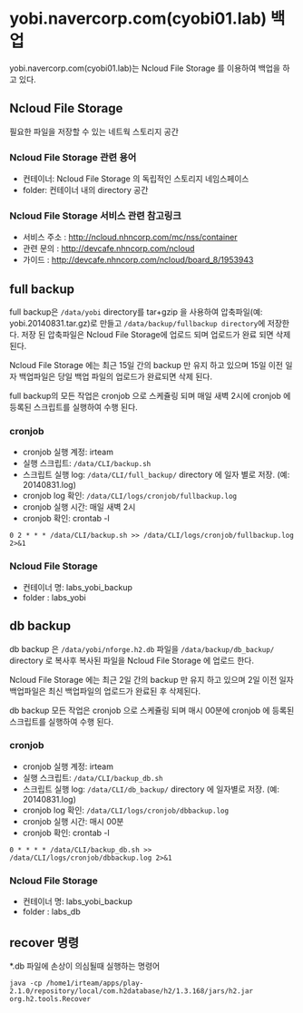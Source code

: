 # yobi.navercorp.com(cyobi01.lab) 백업

yobi.navercorp.com(cyobi01.lab)는 Ncloud File Storage 를 이용하여 백업을 하고 있다.

## Ncloud File Storage

필요한 파일을 저장할 수 있는 네트웍 스토리지 공간 

### Ncloud File Storage 관련 용어

- 컨테이너: Ncloud File Storage 의 독립적인 스토리지 네임스페이스
- folder: 컨테이너 내의 directory 공간

### Ncloud File Storage 서비스 관련 참고링크
 
- 서비스 주소 : http://ncloud.nhncorp.com/mc/nss/container
- 관련 문의 : http://devcafe.nhncorp.com/ncloud
- 가이드 : http://devcafe.nhncorp.com/ncloud/board_8/1953943

## full backup 

full backup은 `/data/yobi` directory를 tar+gzip 을 사용하여 압축파일(예: yobi.20140831.tar.gz)로 만들고 `/data/backup/fullbackup directory`에 저장한다. 저장 된 압축파일은 Ncloud File Storage에 업로드 되며 업로드가 완료 되면 삭제 된다.

Ncloud File Storage 에는 최근 15일 간의 backup 만 유지 하고 있으며 15일 이전 일자 백업파일은 당일 백업 파일의 업로드가 완료되면 삭제 된다. 

full backup의 모든 작업은 cronjob 으로 스케쥴링 되며 매일 새벽 2시에 cronjob 에 등록된 스크립트를 실행하여 수행 된다. 

### cronjob

- cronjob 실행 계정:  irteam
- 실행 스크립트: `/data/CLI/backup.sh`
- 스크립트 실행 log: `/data/CLI/full_backup/` directory 에 일자 별로 저장. (예: 20140831.log)
- cronjob log 확인: `/data/CLI/logs/cronjob/fullbackup.log`
- cronjob 실행 시간: 매일 새벽 2시
- cronjob 확인: crontab -l

```
0 2 * * * /data/CLI/backup.sh >> /data/CLI/logs/cronjob/fullbackup.log 2>&1
```
  
### Ncloud File Storage 

- 컨테이너 명: labs_yobi_backup
- folder : labs_yobi

## db backup

db backup 은 `/data/yobi/nforge.h2.db` 파일을 `/data/backup/db_backup/` directory 로 복사후 복사된 파일을 Ncloud File Storage 에 업로드 한다.

Ncloud File Storage 에는 최근 2일 간의 backup 만 유지 하고 있으며 2일 이전 일자 백업파일은 최신 백업파일의 업로드가 완료된 후 삭제된다.

db backup 모든 작업은 cronjob 으로 스케쥴링 되며 매시 00분에 cronjob 에 등록된 스크립트를 실행하여 수행 된다. 

### cronjob

- cronjob 실행 계정:  irteam
- 실행 스크립트: `/data/CLI/backup_db.sh`
- 스크립트 실행 log: `/data/CLI/db_backup/` directory 에 일자별로 저장. (예: 20140831.log)
 - cronjob log 확인: `/data/CLI/logs/cronjob/dbbackup.log`
- cronjob 실행 시간: 매시 00분
- cronjob 확인: crontab -l

```
0 * * * * /data/CLI/backup_db.sh >> /data/CLI/logs/cronjob/dbbackup.log 2>&1
```

### Ncloud File Storage

- 컨테이너 명: labs_yobi_backup
- folder : labs_db

## recover 명령 

*.db 파일에 손상이 의심될때 실행하는 명령어

```
java -cp /home1/irteam/apps/play-2.1.0/repository/local/com.h2database/h2/1.3.168/jars/h2.jar org.h2.tools.Recover
```

